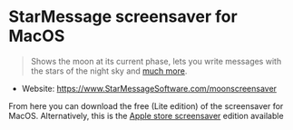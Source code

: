 # StarMessage screensaver for MacOS

> Shows the moon at its current phase, lets you write messages with the stars of the night sky and [much more](https://github.com/starmessage/StarMessage-screensaver).

- Website: https://www.StarMessageSoftware.com/moonscreensaver

From here you can download the free (Lite edition) of the screensaver for MacOS.
Alternatively, this is the [Apple store screensaver](https://www.starmessagesoftware.com/moonscreensaver/macos-screen-saver-on-mac-apple-store.html) edition available
